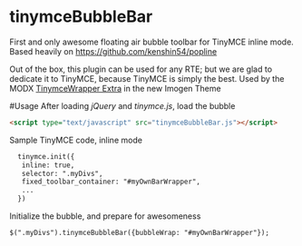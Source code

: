# tinymceBubbleBar
First and only awesome floating air bubble toolbar for TinyMCE inline mode. Based heavily on https://github.com/kenshin54/popline

Out of the box, this plugin can be used for any RTE; but we are glad to dedicate it to TinyMCE, because TinyMCE is simply the best. Used by the MODX <a href="http://modx.com/extras/package/tinymcewrapper" target="_blank">TinymceWrapper Extra</a> in the new Imogen Theme

#Usage
After loading *jQuery* and *tinymce.js*, load the bubble
```html
<script type="text/javascript" src="tinymceBubbleBar.js"></script>
```
Sample TinyMCE code, inline mode
```html
  tinymce.init({
   inline: true,
   selector: ".myDivs",
   fixed_toolbar_container: "#myOwnBarWrapper",
   ...
  })
  ```
  Initialize the bubble, and prepare for awesomeness
  ```html
  $(".myDivs").tinymceBubbleBar({bubbleWrap: "#myOwnBarWrapper"});
  ```
